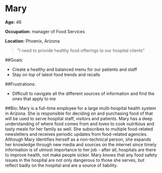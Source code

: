 # Mary
**Age:** 46

**Occupation:** manager of Food Services

**Location:** Phoenix, Arizona

> "I need to provide healthy food offerings to our hospital clients"

##Goals:
- Create a healthy and balanced menu for our patients and staff
- Stay on top of latest food trends and recalls

##Frustrations:
- Difficult to navigate all the different sources of information and find the ones that apply to me

##Bio:
Mary is a full-time employee for a large multi-hospital health system in Arizona. She is responsible for deciding on and purchasing food of that will be used to serve hospital staff, visitors and patients.  Mary has a deep understanding of where food comes from and loves to cook nutritious and tasty meals for her family as well. She subscribes to multiple food-related newsletters and receives periodic updates from food-related agencies. Although Mary identifies herself as a non-technical person, she expands her knowledge through new media and sources on the internet since timely information is of utmost importance to her job - after all, hospitals are there to improve health, not make people sicker. Mary knows that any food safety issues in the hospital are not only dangerous to those she serves, but reflect badly on the hospital and are a source of liability.